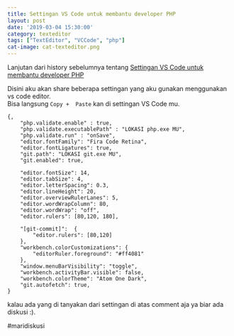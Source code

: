 ```yaml
---
title: Settingan VS Code untuk membantu developer PHP
layout: post
date: '2019-03-04 15:30:00'
category: texteditor
tags: ["TextEditor", "VCCode", "php"]
cat-image: cat-texteditor.png
---
```


Lanjutan dari history sebelumnya tentang [Settingan VS Code untuk membantu developer PHP](http://krisnantobi.github.io/_myhistory/extension-vs-code-untuk-membantu-developer-php/)

Disini aku akan share beberapa settingan yang aku gunakan menggunakan vs code editor.<br>
Bisa langsung `Copy +  Paste` kan di settingan VS Code mu.

```
{,
    "php.validate.enable" : true,
    "php.validate.executablePath" : "LOKASI php.exe MU",
    "php.validate.run" : "onSave",
    "editor.fontFamily": "Fira Code Retina",
    "editor.fontLigatures": true,
    "git.path": "LOKASI git.exe MU",
    "git.enabled": true,

    "editor.fontSize": 14,
    "editor.tabSize": 4,
    "editor.letterSpacing": 0.3,
    "editor.lineHeight": 20,
    "editor.overviewRulerLanes": 5,
    "editor.wordWrapColumn": 80,
    "editor.wordWrap": "off",
    "editor.rulers": [80,120, 180],

    "[git-commit]":  {
        "editor.rulers": [80,120]
    },
    "workbench.colorCustomizations": {
        "editorRuler.foreground": "#ff4081"
    },
    "window.menuBarVisibility": "toggle",
    "workbench.activityBar.visible": false,
    "workbench.colorTheme": "Atom One Dark",
    "git.autofetch": true,
}
```

kalau ada yang di tanyakan dari settingan di atas comment aja ya biar ada diskusi :).

#maridiskusi
